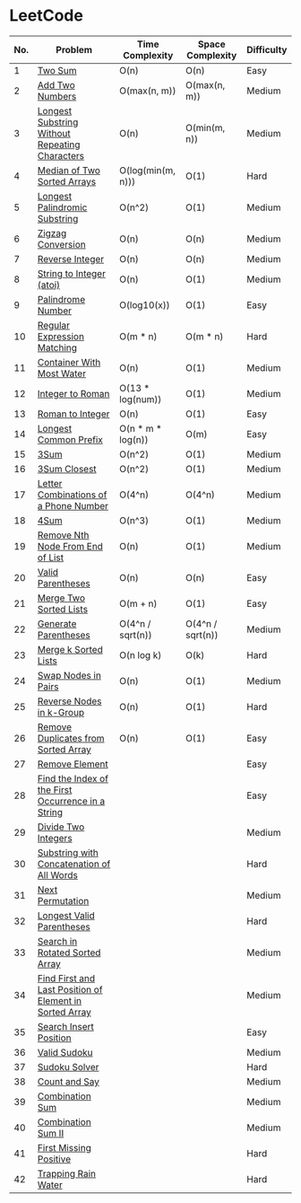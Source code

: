 # LeetCode

|No.|Problem                                                                                                                                                   |Time Complexity                             |Space Complexity                           |Difficulty |
|---|----------------------------------------------------------------------------------------------------------------------------------------------------------|--------------------------------------------|-------------------------------------------|-----------|
|1  |[Two Sum](src/two-sum)                                                                                    |O(n)                                        |O(n)                                       |Easy       |
|2  |[Add Two Numbers](src/add-two-numbers)                                                                    |O(max(n, m))                                |O(max(n, m))                               |Medium     |
|3  |[Longest Substring Without Repeating Characters](src/longest-substring-without-repeating-characters)      |O(n)                                        |O(min(m, n))                               |Medium     |
|4  |[Median of Two Sorted Arrays](src/median-of-two-sorted-arrays)                                            |O(log(min(m, n)))                           |O(1)                                       |Hard       |
|5  |[Longest Palindromic Substring](src/longest-palindromic-substring)                                        |O(n^2)                                      |O(1)                                       |Medium     |
|6  |[Zigzag Conversion](src/zigzag-conversion)                                                                |O(n)                                        |O(n)                                       |Medium     |
|7  |[Reverse Integer](src/reverse-integer)                                                                    |O(n)                                        |O(n)                                       |Medium     |
|8  |[String to Integer (atoi)](src/string-to-integer-atoi)                                                    |O(n)                                        |O(1)                                       |Medium     |
|9  |[Palindrome Number](src/palindrome-number)                                                                |O(log10(x))                                 |O(1)                                       |Easy       |
|10 |[Regular Expression Matching](src/regular-expression-matching)                                            |O(m * n)                                    |O(m * n)                                   |Hard       |
|11 |[Container With Most Water](src/container-with-most-water)                                                |O(n)                                        |O(1)                                       |Medium     |
|12 |[Integer to Roman](src/integer-to-roman)                                                                  |O(13 * log(num))                            |O(1)                                       |Medium     |
|13 |[Roman to Integer](src/roman-to-integer)                                                                  |O(n)                                        |O(1)                                       |Easy       |
|14 |[Longest Common Prefix](src/longest-common-prefix)                                                        |O(n * m * log(n))                           |O(m)                                       |Easy       |
|15 |[3Sum](src/3sum)                                                                                          |O(n^2)                                      |O(1)                                       |Medium     |
|16 |[3Sum Closest](src/3sum-closest)                                                                          |O(n^2)                                      |O(1)                                       |Medium     |
|17 |[Letter Combinations of a Phone Number](src/letter-combinations-of-a-phone-number)                        |O(4^n)                                      |O(4^n)                                     |Medium     |
|18 |[4Sum](src/4sum)                                                                                          |O(n^3)                                      |O(1)                                       |Medium     |
|19 |[Remove Nth Node From End of List](src/remove-nth-node-from-end-of-list)                                  |O(n)                                        |O(1)                                       |Medium     |
|20 |[Valid Parentheses](src/valid-parentheses)                                                                |O(n)                                        |O(n)                                       |Easy       |
|21 |[Merge Two Sorted Lists](src/merge-two-sorted-lists)                                                      |O(m + n)                                    |O(1)                                       |Easy       |
|22 |[Generate Parentheses](src/generate-parentheses)                                                          |O(4^n / sqrt(n))                            |O(4^n / sqrt(n))                           |Medium     |
|23 |[Merge k Sorted Lists](src/merge-k-sorted-lists)                                                          |O(n log k)                                  |O(k)                                       |Hard       |
|24 |[Swap Nodes in Pairs](src/swap-nodes-in-pairs)                                                            |O(n)                                        |O(1)                                       |Medium     |
|25 |[Reverse Nodes in k-Group](src/reverse-nodes-in-k-group)                                                  |O(n)                                        |O(1)                                       |Hard       |
|26 |[Remove Duplicates from Sorted Array](src/remove-duplicates-from-sorted-array)                            |O(n)                                        |O(1)                                       |Easy       |
|27 |[Remove Element](src/remove-element)                            |                                        |                                       |Easy       |
|28 |[Find the Index of the First Occurrence in a String](src/find-the-index-of-the-first-occurrence-in-a-string)                            |                                        |                                       |Easy       |
|29 |[Divide Two Integers](src/divide-two-integers)                            |                                        |                                       |Medium       |
|30 |[Substring with Concatenation of All Words](src/substring-with-concatenation-of-all-words)                            |                                        |                                       |Hard       |
|31 |[Next Permutation](src/next-permutation)                            |                                        |                                       |Medium       |
|32 |[Longest Valid Parentheses](src/longest-valid-parentheses)                            |                                        |                                       |Hard       |
|33 |[Search in Rotated Sorted Array](src/search-in-rotated-sorted-array)                            |                                        |                                       |Medium       |
|34 |[Find First and Last Position of Element in Sorted Array](src/find-first-and-last-position-of-element-in-sorted-array)                            |                                        |                                       |Medium       |
|35 |[Search Insert Position](src/search-insert-position)                            |                                        |                                       |Easy       |
|36 |[Valid Sudoku](src/valid-sudoku)                            |                                        |                                       |Medium       |
|37 |[Sudoku Solver](src/sudoku-solver)                            |                                        |                                       |Hard       |
|38 |[Count and Say](src/count-and-say)                            |                                        |                                       |Medium       |
|39 |[Combination Sum](src/combination-sum)                            |                                        |                                       |Medium       |
|40 |[Combination Sum II](src/combination-sum-ii)                            |                                        |                                       |Medium       |
|41 |[First Missing Positive](src/first-missing-positive)                            |                                        |                                       |Hard       |
|42 |[Trapping Rain Water](src/trapping-rain-water)                            |                                        |                                       |Hard       |
